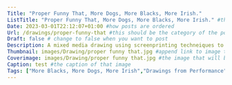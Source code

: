 ```yaml
---
Title: "Proper Funny That, More Dogs, More Blacks, More Irish."
ListTitle: "Proper Funny That, More Dogs, More Blacks, More Irish." #the text that is displayed below each post on the list pages
Date: 2023-03-01T22:12:07+01:00 #how posts are ordered 
Url: /drawings/proper-funny-that #this should be the category of the post and then the file name e.g. /print/printfilename
Draft: false # change to false when you want to post
Description: A mixed media drawing using screenprinting techneiques to represent the movement of two performers in 'More Blacks, More Dogs, More Irish'. #Description of the post
Thumbnail: images/Drawing/proper funny that.jpg #append link to image that will be shown on the list page
Coverimage: images/Drawing/proper funny that.jpg #the image that will be displayed at the top of the post
Caption: test #the caption of that image
Tags: ["More Blacks, More Dogs, More Irish","Drawings from Performance"] #tags allow related content to be grouped together, add more by adding a comma to the latest tag
---
```


